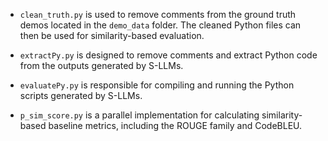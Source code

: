 - `clean_truth.py` is used to remove comments from the ground truth demos located in the `demo_data` folder. The cleaned Python files can then be used for similarity-based evaluation.

- `extractPy.py` is designed to remove comments and extract Python code from the outputs generated by S-LLMs.

- `evaluatePy.py` is responsible for compiling and running the Python scripts generated by S-LLMs.

- `p_sim_score.py` is a parallel implementation for calculating similarity-based baseline metrics, including the ROUGE family and CodeBLEU.

